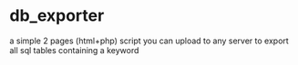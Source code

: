 # db_exporter
a simple 2 pages (html+php) script you can upload to any server to export all sql tables containing a keyword
